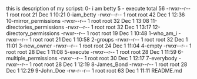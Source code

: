 this is description of my scripst: 
0- i am betty
5 - execute 
total 56
-rwxr--r-- 1 root root 21 Dec  1 10:21 0-iam_betty
-rwxr--r-- 1 root root 42 Dec  1 12:36 10-mirror_permissions
-rwxr--r-- 1 root root 32 Dec  1 13:08 11-directories_permissions
-rwxr--r-- 1 root root 32 Dec  1 13:17 12-directory_permissions
-rwxr--r-- 1 root root 19 Dec  1 10:48 1-who_am_i
-rwxr--r-- 1 root root 21 Dec  1 10:58 2-groups
-rwxr--r-- 1 root root 32 Dec  1 11:01 3-new_owner
-rwxr--r-- 1 root root 24 Dec  1 11:04 4-empty
-rwxr--r-- 1 root root 28 Dec  1 11:08 5-execute
-rwxr--r-- 1 root root 28 Dec  1 11:59 6-multiple_permissions
-rwxr--r-- 1 root root 30 Dec  1 12:17 7-everybody
-rwxr--r-- 1 root root 28 Dec  1 12:19 8-James_Bond
-rwxr--r-- 1 root root 28 Dec  1 12:29 9-John_Doe
-rw-r--r-- 1 root root 63 Dec  1 11:11 README.md
